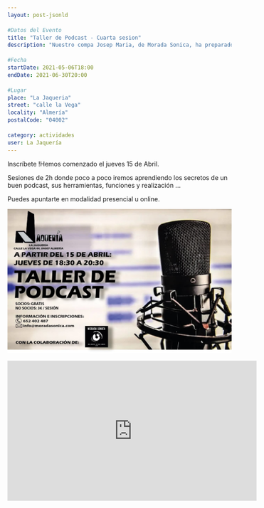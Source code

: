 ```yaml
---
layout: post-jsonld

#Datos del Evento
title: "Taller de Podcast - Cuarta sesion"
description: "Nuestro compa Josep Maria, de Morada Sonica, ha preparado un taller de Podcast para nosotros. "

#Fecha
startDate: 2021-05-06T18:00
endDate: 2021-06-30T20:00

#Lugar
place: "La Jaqueria"
street: "calle la Vega"
locality: "Almería"
postalCode: "04002"

category: actividades
user: La Jaquería
---
```



Inscríbete !Hemos comenzado el jueves 15 de Abril. 

Sesiones de 2h donde poco a poco iremos aprendiendo los secretos de un buen podcast, sus herramientas, funciones y realización ...

Puedes apuntarte en modalidad presencial u online.

![cartel](/recursos/varios/podcast.jpg)

<iframe width="560" height="315" src="https://www.youtube.com/embed/Asd1UFwAyX0" title="YouTube video player" frameborder="0" allow="accelerometer; autoplay; clipboard-write; encrypted-media; gyroscope; picture-in-picture" allowfullscreen></iframe>
